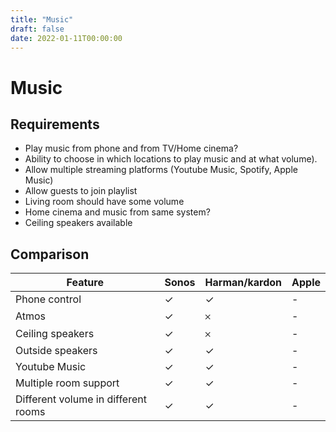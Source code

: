 ```yaml
---
title: "Music"
draft: false
date: 2022-01-11T00:00:00
---
```


# Music

## Requirements
- Play music from phone and from TV/Home cinema?
- Ability to choose in which locations to play music and at what volume).
- Allow multiple streaming platforms (Youtube Music, Spotify, Apple Music)
- Allow guests to join playlist
- Living room should have some volume
- Home cinema and music from same system?
- Ceiling speakers available

## Comparison
| Feature | Sonos | Harman/kardon | Apple |
| - | - | - | - |
| Phone control   | ✓ | ✓ | - |
| Atmos           | ✓ | 𐄂 | - |
| Ceiling speakers | ✓ | 𐄂 | - |
| Outside speakers | ✓ | ✓ | - |
| Youtube Music    | ✓ | ✓ | - |
| Multiple room support | ✓ | ✓ | - |
| Different volume in different rooms | ✓ | ✓ | - |
